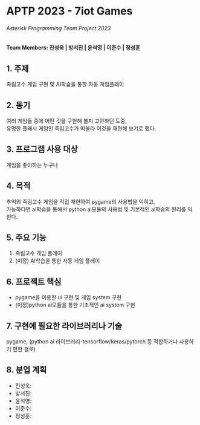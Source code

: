 <h1>APTP 2023 - 7iot Games</h1>
<h6>Asterisk Programming Team Project 2023</h6>
<h4>Team Members: 진성욱 | 방서진 | 윤석영 | 이준수 | 정성훈 </h4>

<h2>1. 주제 </h2>
죽림고수 게임 구현 및 AI학습을 통한 자동 게임플레이

<h2>2. 동기 </h2>
여러 게임들 중에 어떤 것을 구현해 볼지 고민하던 도중,
<br> 
유명한 플래시 게임인 죽림고수가 떠올라
이것을 재현해 보기로 했다.

<h2>3. 프로그램 사용 대상</h2>
게임을 좋아하는 누구나

<h2>4. 목적</h2>
추억의 죽림고수 게임을 직접 재현하여 pygame의 사용법을 익히고,<br>
가능하다면 ai학습을 통해서 python ai모듈의 사용법 및 기본적인 ai학습의 원리를 익힌다.

<h2>5. 주요 기능</h2>
<ol>
<li>죽림고수 게임 플레이</li>
<li>(미정) AI학습을 통한 자동 게임 플레이</li>
</ol>

<h2>6. 프로젝트 핵심</h2>
<ul>
<li>pygame을 이용한 ui 구현 및 게임 system 구현</li>
<li>(미정)python ai모듈을 통한 기초적인 ai system 구현</li>
</ul>

<h2>7. 구현에 필요한 라이브러리나 기술</h2>
pygame, 
(python ai 라이브러리-tensorflow/keras/pytorch 등 적합하거나 사용하기 편한 걸로)

<h2>8. 분업 계획</h2>
<ul>
<li>진성욱:</li>
<li>방서진:</li>
<li>윤석영:</li>
<li>이준수:</li>
<li>정성훈:</li>
</ul>